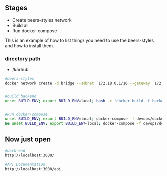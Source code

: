 <!-- GETTING STARTED -->

## Stages

- Create beers-styles network
- Build all
- Run docker-compose

This is an example of how to list things you need to use the beers-styles and how to install them.

### directory path

- /karhub

```sh
#beers-styles
docker network create -d bridge --subnet  172.18.0.1/16 --gateway  172.18.0.1 beers-infra


#build backend
unset BUILD_ENV; export BUILD_ENV=local; bash -c 'docker build -t backend:$BUILD_ENV -f backend/devops/$BUILD_ENV.Dockerfile ./backend'


#Run docker-compose
unset BUILD_ENV; export BUILD_ENV=local; docker-compose -f devops/docker-compose.infra.yml --env-file=devops/.env up -d \
&& unset BUILD_ENV; export BUILD_ENV=local; docker-compose -f devops/docker-compose.app.yml --env-file=devops/.env up -d
```

## Now just open

```sh
#back-end
http://localhost:3000/

#API Documentation
http://localhost:3000/api

```
